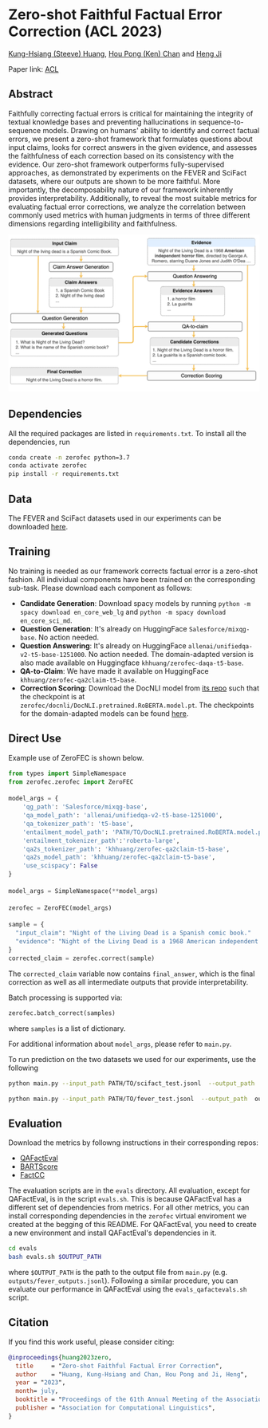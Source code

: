 # Zero-shot Faithful Factual Error Correction (ACL 2023)


[Kung-Hsiang (Steeve) Huang](https://khuangaf.github.io/), [Hou Pong (Ken) Chan](https://www.fst.um.edu.mo/personal/hpchan/) and [Heng Ji](https://blender.cs.illinois.edu/hengji.html)

Paper link: [ACL](https://aclanthology.org/2023.acl-long.311/) 
## Abstract
Faithfully correcting factual errors is critical for maintaining the integrity of textual knowledge bases and preventing hallucinations in sequence-to-sequence models. Drawing on humans' ability to identify and correct factual errors, we present a zero-shot framework that formulates questions about input claims, looks for correct answers in the given evidence, and assesses the faithfulness of each correction based on its consistency with the evidence. Our zero-shot framework outperforms fully-supervised approaches, as demonstrated by experiments on the FEVER and SciFact datasets, where our outputs are shown to be more faithful. More importantly, the decomposability nature of our framework inherently provides interpretability. Additionally, to reveal the most suitable metrics for evaluating factual error corrections, we analyze the correlation between commonly used metrics with human judgments in terms of three different dimensions regarding intelligibility and faithfulness.

<img src="./framework_overview.png"  class="center">

## Dependencies 

All the required packages are listed in `requirements.txt`. To install all the dependencies, run

```bash
conda create -n zerofec python=3.7
conda activate zerofec
pip install -r requirements.txt
```


## Data

The FEVER and SciFact datasets used in our experiments can be downloaded [here](https://drive.google.com/drive/folders/1PXZ-00vPrHAGc549ZOGC6W7s3bJH1lvo?usp=share_link). 

## Training
No training is needed as our framework corrects factual error is a zero-shot fashion. All individual components have been trained on the corresponding sub-task. Please download each component as follows:

* __Candidate Generation__: Download spacy models by running `python -m spacy download en_core_web_lg` and `python -m spacy download en_core_sci_md`.
* __Question Generation__: It's already on HuggingFace `Salesforce/mixqg-base`. No action needed.
* __Question Answering__: It's already on HuggingFace `allenai/unifiedqa-v2-t5-base-1251000`. No action needed. The domain-adapted version is also made available on Huggingface `khhuang/zerofec-daqa-t5-base`.
* __QA-to-Claim__: We have made it available on HuggingFace `khhuang/zerofec-qa2claim-t5-base`.
* __Correction Scoring__: Download the DocNLI model from [its repo](https://github.com/salesforce/DocNLI) such that the checkpoint is at `zerofec/docnli/DocNLI.pretrained.RoBERTA.model.pt`. The checkpoints for the domain-adapted models can be found [here](https://drive.google.com/drive/u/3/folders/1ksaAw1n8BIuxReFLc8CdSLHO6H34Srpy).



## Direct Use

Example use of ZeroFEC is shown below. 

```python
from types import SimpleNamespace
from zerofec.zerofec import ZeroFEC

model_args = {
    'qg_path': 'Salesforce/mixqg-base',
    'qa_model_path': 'allenai/unifiedqa-v2-t5-base-1251000',
    'qa_tokenizer_path': 't5-base',
    'entailment_model_path': 'PATH/TO/DocNLI.pretrained.RoBERTA.model.pt',
    'entailment_tokenizer_path':'roberta-large',
    'qa2s_tokenizer_path': 'khhuang/zerofec-qa2claim-t5-base',
    'qa2s_model_path': 'khhuang/zerofec-qa2claim-t5-base',
    'use_scispacy': False
}

model_args = SimpleNamespace(**model_args)

zerofec = ZeroFEC(model_args)

sample = {
  "input_claim": "Night of the Living Dead is a Spanish comic book."
  "evidence": "Night of the Living Dead is a 1968 American independent horror film , directed by George A. Romero ..."
}
corrected_claim = zerofec.correct(sample)
```
The `corrected_claim` variable now contains `final_answer`, which is the final correction as well as all intermediate outputs that provide interpretability. 

Batch processing is supported via: 

```python
zerofec.batch_correct(samples)
```
where `samples` is a list of dictionary.

For additional information about `model_args`, please refer to `main.py`.

To run prediction on the two datasets we used for our experiments, use the following
```bash
python main.py --input_path PATH/TO/scifact_test.jsonl  --output_path  outputs/scifact_outputs.jsonl
```
```bash
python main.py --input_path PATH/TO/fever_test.jsonl  --output_path  outputs/fever_outputs.jsonl
```
## Evaluation

Download the metrics by followng instructions in their corresponding repos:

* [QAFactEval](https://github.com/salesforce/QAFactEval)
* [BARTScore](https://github.com/neulab/BARTScore)
* [FactCC](https://github.com/salesforce/factCC)

The evaluation scripts are in the `evals` directory. All evaluation, except for QAFactEval, is in the script `evals.sh`. This is because QAFactEval has a different set of dependencies from metrics. For all other metrics, you can install corresponding dependencies in the `zerofec` virtual enviroment we created at the begging of this README. For QAFactEval, you need to create a new environment and install QAFactEval's dependencies in it.

```bash
cd evals
bash evals.sh $OUTPUT_PATH
```

where `$OUTPUT_PATH` is the path to the output file from `main.py` (e.g. `outputs/fever_outputs.jsonl`). Following a similar procedure, you can evaluate our performance in QAFactEval using the `evals_qafactevals.sh` script.


## Citation

If you find this work useful, please consider citing:

```bibtex
@inproceedings{huang2023zero,
  title     = "Zero-shot Faithful Factual Error Correction",
  author    = "Huang, Kung-Hsiang and Chan, Hou Pong and Ji, Heng",
  year = "2023",
  month= july,
  booktitle = "Proceedings of the 61th Annual Meeting of the Association for Computational Linguistics",
  publisher = "Association for Computational Linguistics",
}
```
